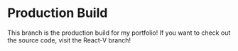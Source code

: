 # Production Build
This branch is the production build for my portfolio! If you want to check out the source code, visit the React-V branch!
